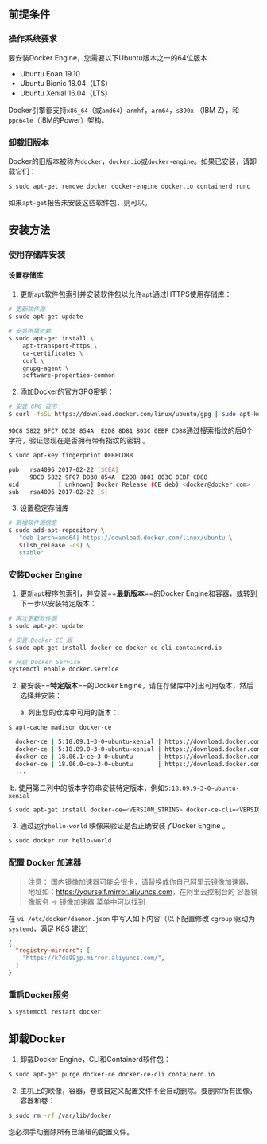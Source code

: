 ## 前提条件

### 操作系统要求

要安装Docker Engine，您需要以下Ubuntu版本之一的64位版本：

- Ubuntu Eoan 19.10
- Ubuntu Bionic 18.04（LTS）
- Ubuntu Xenial 16.04（LTS）

Docker引擎都支持`x86_64`（或`amd64`）`armhf`，`arm64`，`s390x` （IBM Z），和`ppc64le`（IBM的Power）架构。

### 卸载旧版本

Docker的旧版本被称为`docker`，`docker.io`或`docker-engine`。如果已安装，请卸载它们：

``` bash
$ sudo apt-get remove docker docker-engine docker.io containerd runc
```

如果`apt-get`报告未安装这些软件包，则可以。

## 安装方法

### 使用存储库安装

#### 设置存储库

1. 更新`apt`软件包索引并安装软件包以允许`apt`通过HTTPS使用存储库：

```bash
# 更新软件源
$ sudo apt-get update

# 安装所需依赖
$ sudo apt-get install \
    apt-transport-https \
    ca-certificates \
    curl \
    gnupg-agent \
    software-properties-common
```

2. 添加Docker的官方GPG密钥：

```bash
# 安装 GPG 证书
$ curl -fsSL https://download.docker.com/linux/ubuntu/gpg | sudo apt-key add -
```

`9DC8 5822 9FC7 DD38 854A  E2D8 8D81 803C 0EBF CD88`通过搜索指纹的后8个字符，验证您现在是否拥有带有指纹的密钥 。

```bash
$ sudo apt-key fingerprint 0EBFCD88

pub   rsa4096 2017-02-22 [SCEA]
      9DC8 5822 9FC7 DD38 854A  E2D8 8D81 803C 0EBF CD88
uid           [ unknown] Docker Release (CE deb) <docker@docker.com>
sub   rsa4096 2017-02-22 [S]
```

3. 设置稳定存储库

```bash
# 新增软件源信息
$ sudo add-apt-repository \
   "deb [arch=amd64] https://download.docker.com/linux/ubuntu \
   $(lsb_release -cs) \
   stable"
```

### 安装Docker Engine

1. 更新`apt`程序包索引，并安装==**最新版本**==的Docker Engine和容器，或转到下一步以安装特定版本：

```bash
# 再次更新软件源
$ sudo apt-get update

# 安装 Docker CE 版
$ sudo apt-get install docker-ce docker-ce-cli containerd.io

# 开启 Docker Service
systemctl enable docker.service
```

2. 要安装==**特定版本**==的Docker Engine，请在存储库中列出可用版本，然后选择并安装：

   a. 列出您的仓库中可用的版本：

```bash
$ apt-cache madison docker-ce

  docker-ce | 5:18.09.1~3-0~ubuntu-xenial | https://download.docker.com/linux/ubuntu  xenial/stable amd64 Packages
  docker-ce | 5:18.09.0~3-0~ubuntu-xenial | https://download.docker.com/linux/ubuntu  xenial/stable amd64 Packages
  docker-ce | 18.06.1~ce~3-0~ubuntu       | https://download.docker.com/linux/ubuntu  xenial/stable amd64 Packages
  docker-ce | 18.06.0~ce~3-0~ubuntu       | https://download.docker.com/linux/ubuntu  xenial/stable amd64 Packages
  ...
```

​	b. 使用第二列中的版本字符串安装特定版本，例如`5:18.09.9~3-0~ubuntu-xenial`

```bash
$ sudo apt-get install docker-ce=<VERSION_STRING> docker-ce-cli=<VERSION_STRING> containerd.io
```

3. 通过运行`hello-world` 映像来验证是否正确安装了Docker Engine 。

```bash
$ sudo docker run hello-world
```

### 配置 Docker 加速器

> 注意： 国内镜像加速器可能会很卡，请替换成你自己阿里云镜像加速器，地址如：<https://yourself.mirror.aliyuncs.com>，在阿里云控制台的 容器镜像服务 -> 镜像加速器 菜单中可以找到

在 `vi /etc/docker/daemon.json` 中写入如下内容（以下配置修改 `cgroup` 驱动为 `systemd`，满足 K8S 建议）

```json
{
  "registry-mirrors": [
    "https://k7da99jp.mirror.aliyuncs.com/",
  ]
}
```

### 重启Docker服务
```bash
$ systemctl restart docker
```

## 卸载Docker

1. 卸载Docker Engine，CLI和Containerd软件包：

```bash
$ sudo apt-get purge docker-ce docker-ce-cli containerd.io
```

2. 主机上的映像，容器，卷或自定义配置文件不会自动删除。要删除所有图像，容器和卷：

```bash
$ sudo rm -rf /var/lib/docker
```

您必须手动删除所有已编辑的配置文件。
